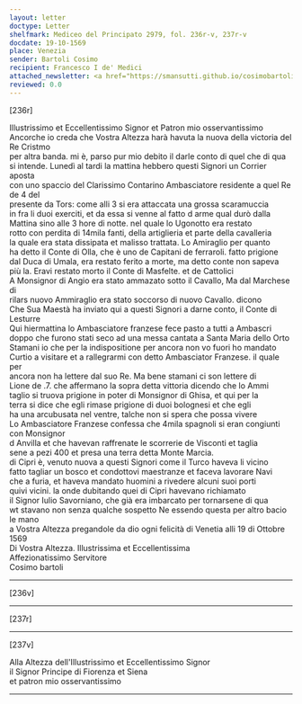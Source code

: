 ```yaml
---
layout: letter
doctype: Letter
shelfmark: Mediceo del Principato 2979, fol. 236r-v, 237r-v
docdate: 19-10-1569
place: Venezia
sender: Bartoli Cosimo
recipient: Francesco I de' Medici
attached_newsletter: <a href="https://smansutti.github.io/cosimobartoli/texts/3080_160/">3080_160</a>
reviewed: 0.0
---
```


[236r]  
  
  
Illustrissimo et Eccellentissimo Signor et Patron mio osservantissimo  
Ancorche io creda che Vostra Altezza harà havuta la nuova della victoria del Re Cristmo  
per altra banda. mi è, parso pur mio debito il darle conto di quel che di qua  
si intende. Lunedì al tardi la mattina hebbero questi Signori un Corrier aposta  
con uno spaccio del Clarissimo Contarino Ambasciatore residente a quel Re de 4 del  
presente da Tors: come alli 3 si era attaccata una grossa scaramuccia  
in fra li duoi exerciti, et da essa si venne al fatto d arme qual durò dalla  
Mattina sino alle 3 hore di notte. nel quale lo Ugonotto era restato  
rotto con perdita di 14mila fanti, della artiglieria et parte della cavalleria  
la quale era stata dissipata et malisso trattata. Lo Amiraglio per quanto  
ha detto il Conte di Olla, che è uno de Capitani de ferraroli. fatto prigione  
dal Duca di Umala, era restato ferito a morte, ma detto conte non sapeva  
più la. Eravi restato morto il Conte di Masfelte. et de Cattolici  
A Monsignor di Angio era stato ammazato sotto il Cavallo, Ma dal Marchese di  
rilars nuovo Ammiraglio era stato soccorso di nuovo Cavallo. dicono  
Che Sua Maestà ha inviato qui a questi Signori a darne conto, il Conte di Lesturre  
Qui hiermattina lo Ambasciatore franzese fece pasto a tutti a Ambascri  
doppo che furono stati seco ad una messa cantata a Santa Maria dello Orto  
Stamani io che per la indispositione per ancora non vo fuori ho mandato  
Curtio a visitare et a rallegrarmi con detto Ambasciator Franzese. il quale per  
ancora non ha lettere dal suo Re. Ma bene stamani ci son lettere di  
Lione de .7. che affermano la sopra detta vittoria dicendo che lo Ammi  
taglio si truova prigione in poter di Monsignor di Ghisa, et qui per la  
terra si dice che egli rimase prigione di duoi bolognesi et che egli  
ha una arcubusata nel ventre, talche non si spera che possa vivere  
Lo Ambasciatore Franzese confessa che 4mila spagnoli si eran congiunti con Monsignor  
d Anvilla et che havevan raffrenate le scorrerie de Visconti et taglia  
sene a pezi 400 et presa una terra detta Monte Marcia.  
di Cipri è, venuto nuova a questi Signori come il Turco haveva li vicino  
fatto tagliar un bosco et condottovi maestranze et faceva lavorare Navi  
che a furia, et haveva mandato huomini a rivedere alcuni suoi porti  
quivi vicini. la onde dubitando quei di Cipri havevano richiamato  
il Signor Iulio Savorniano, che già era imbarcato per tornarsene di qua  
wt stavano non senza qualche sospetto Ne essendo questa per altro bacio le mano  
a Vostra Altezza pregandole da dio ogni felicità di Venetia alli 19 di Ottobre 1569  
Di Vostra Altezza. Illustrissima et Eccellentissima  
Affezionatissimo Servitore  
Cosimo bartoli  
  
---  

[236v]  
  
  
  
---  

[237r]  
  
  
  
---  

[237v]  
  
  
Alla Altezza dell'Illustrissimo et Eccellentissimo Signor  
il Signor Principe di Fiorenza et Siena  
et patron mio osservantissimo  
  
---  

